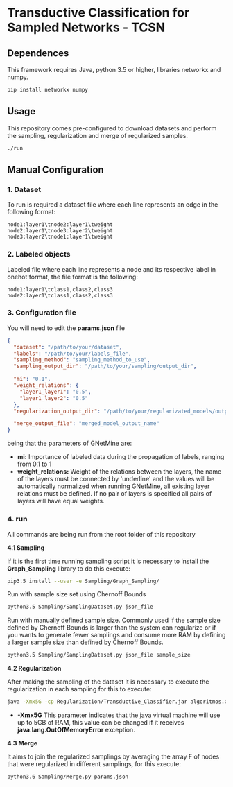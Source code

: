 # Transductive Classification for Sampled Networks - TCSN



## Dependences
This framework requires Java, python 3.5 or higher, libraries networkx and numpy.

```bash
pip install networkx numpy
```
## Usage
This repository comes pre-configured to download datasets and perform the sampling, regularization and merge of regularized samples.

```bash
./run
```

## Manual Configuration
### 1. Dataset
To run is required a dataset file where each line represents an edge in the following format:
```tsv
node1:layer1\tnode2:layer1\tweight
node2:layer1\tnode3:layer2\tweight
node3:layer2\tnode1:layer1\tweight
```
### 2. Labeled objects
Labeled file where each line represents a node and its respective label in onehot format, the file format is the following:
```tsv
node1:layer1\tclass1,class2,class3
node2:layer1\tclass1,class2,class3
```

### 3. Configuration file
You will need to edit the **params.json** file
```json
{
  "dataset": "/path/to/your/dataset",
  "labels": "/path/to/your/labels_file",
  "sampling_method": "sampling_method_to_use",
  "sampling_output_dir": "/path/to/your/sampling/output_dir",

  "mi": "0.1",
  "weight_relations": {
  	"layer1_layer1": "0.5",
  	"layer1_layer2": "0.5"
  },  
  "regularization_output_dir": "/path/to/your/regularizated_models/output_dir",

  "merge_output_file": "merged_model_output_name"
}
```
being that the parameters of GNetMine are:
- **mi:** Importance of labeled data during the propagation of labels, ranging from 0.1 to 1
- **weight_relations:** Weight of the relations between the layers, the name of the layers must be connected by 'underline' and the values will be automatically normalized when running GNetMine, all existing layer relations must be defined. If no pair of layers is specified all pairs of layers will have equal weights.

### 4. run
All commands are being run from the root folder of this repository

**4.1 Sampling**

If it is the first time running sampling script it is necessary to install the **Graph_Sampling** library to do this execute:
```bash
pip3.5 install --user -e Sampling/Graph_Sampling/
```

Run with sample size set using Chernoff Bounds
```bash
python3.5 Sampling/SamplingDataset.py json_file
```

Run with manually defined sample size. Commonly used if the sample size defined by Chernoff Bounds is larger than the system can regularize or if you wants to generate fewer samplings and consume more RAM by defining a larger sample size than defined by Chernoff Bounds.
```bash
python3.5 Sampling/SamplingDataset.py json_file sample_size
```

**4.2 Regularization**

After making the sampling of the dataset it is necessary to execute the regularization in each sampling for this to execute:
```bash
java -Xmx5G -cp Regularization/Transductive_Classifier.jar algoritmos.GNetMineSampling params.json
```

- **-Xmx5G** This parameter indicates that the java virtual machine will use up to 5GB of RAM, this value can be changed if it receives **java.lang.OutOfMemoryError** exception.

**4.3 Merge**

It aims to join the regularized samplings by averaging the array F of nodes that were regularized in different samplings, for this execute:

```bash
python3.6 Sampling/Merge.py params.json
```

